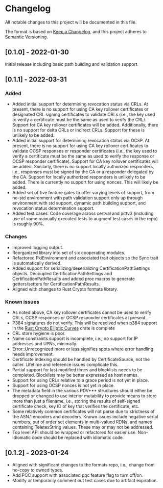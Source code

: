 # Changelog
All notable changes to this project will be documented in this file.

The format is based on [Keep a Changelog](https://keepachangelog.com/en/1.0.0/),
and this project adheres to [Semantic Versioning](https://semver.org/spec/v2.0.0.html).

## [0.1.0] - 2022-01-30 

Initial release including basic path building and validation support.

## [0.1.1] - 2022-03-31

### Added
- Added initial support for determining revocation status via CRLs. At present, there is no support
for using CA key rollover certificates or designated CRL signing certificates to validate CRLs (i.e., 
the key used to verify a certificate must be the same as used to verify the CRL). Support for CA key 
rollover certificates will be added. Additionally, there is no support for delta CRLs or indirect CRLs. 
Support for these is unlikely to be added.
- Added initial support for determining revocation status via OCSP. At present, there is no support for 
using CA key rollover certificates to validate OCSP responses or responder certificates (i.e., the key 
used to verify a certificate must be the same as used to verify the response or OCSP responder certificate). 
Support for CA key rollover certificates will be added. Similarly, there is no support locally authorized
responders, i.e., responses must be signed by the CA or a responder delegated by the CA. Support for locally
authorized responders is unlikely to be added. There is currently no support for using nonces. This will 
likely be added.
- Added set of five feature gates to offer varying levels of support, from no-std environment 
with path validation support only up through environment with std support, dynamic path building support, 
and revocation status determination support.
- Added test cases. Code coverage across certval and pittv3 (including use of some manually executed tests to augment test
cases in the repo) is roughly 90%.

### Changes
- Improved logging output.
- Reorganized library into set of six cooperating modules.
- Refactored PkiEnvironment and associated trait objects so the Sync trait is automatically derived.
- Added support for serializing/deserializing CertificationPathSettings objects. Decoupled CertificationPathSettings and
CertificationPathResults and added proc macros to generate getters/setters for CertificationPathResults.
- Aligned with changes to Rust Crypto formats library.

### Known issues
- As noted above, CA key rollover certificates cannot be used to verify CRLs, OCSP responses or OCSP responder certificates at present.
- P384 signatures do not verify. This will be resolved when p384 support in the [Rust Crypto Elliptic Curves](https://github.com/RustCrypto/elliptic-curves) crate is complete
- CRL store hygiene is poor.
- Name constraints support is incomplete, i.e., no support for IP addresses and UPNs, minimally.
- Error::Unrecognized more or less signifies spots where error handling needs improvement.
- Certificate indexing should be handled by CertificateSource, not the caller. Lifetime and reference issues complicate this.
- Partial support for last modified times and blocklists needs to be completed. Blocklists may be better expressed as host names.
- Support for using CRLs relative to a grace period is not yet in place.
- Support for using OCSP nonces is not yet in place.
- The metadata field in the various PDV*** structures should either be dropped or changed to use interior mutability to 
provide means to store more than just a filename, i.e., storing the results of self-signed certificate check, key ID of 
key that verifies the certificate, etc.
- Some relatively common certificates will not parse due to strictness of the ASN.1 encoders and decoders. Known issues
include negative serial numbers, out of order set elements in multi-valued RDNs, and names containing TeletexString values.
These may or may not be addressed.
- Top level API should be wrapped or refactored for easier use. Non-idiomatic code should be replaced with idiomatic code.

## [0.1.2] - 2023-01-24

- Aligned with significant changes to the formats repo, i.e., change from no-copy to owned types.
- Add PQC support with associated pqc feature flag to turn off/on.
- Modify or temporarily comment out test cases due to artifact expiration.
